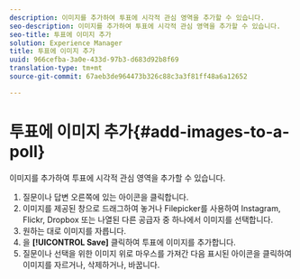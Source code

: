 ```yaml
---
description: 이미지를 추가하여 투표에 시각적 관심 영역을 추가할 수 있습니다.
seo-description: 이미지를 추가하여 투표에 시각적 관심 영역을 추가할 수 있습니다.
seo-title: 투표에 이미지 추가
solution: Experience Manager
title: 투표에 이미지 추가
uuid: 966cefba-3a0e-433d-97b3-d683d92b8f69
translation-type: tm+mt
source-git-commit: 67aeb3de964473b326c88c3a3f81ff48a6a12652

---
```



# 투표에 이미지 추가{#add-images-to-a-poll}

이미지를 추가하여 투표에 시각적 관심 영역을 추가할 수 있습니다.

1. 질문이나 답변 오른쪽에 있는 아이콘을 클릭합니다.
1. 이미지를 제공된 창으로 드래그하여 놓거나 Filepicker를 사용하여 Instagram, Flickr, Dropbox 또는 나열된 다른 공급자 중 하나에서 이미지를 선택합니다.
1. 원하는 대로 이미지를 자릅니다.
1. 을 **[!UICONTROL Save]** 클릭하여 투표에 이미지를 추가합니다.
1. 질문이나 선택을 위한 이미지 위로 마우스를 가져간 다음 표시된 아이콘을 클릭하여 이미지를 자르거나, 삭제하거나, 바꿉니다.
